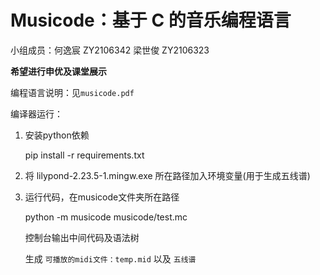 # Musicode：基于 C 的音乐编程语言

小组成员：何逸宸 ZY2106342  梁世俊 ZY2106323

**希望进行申优及课堂展示**

编程语言说明：见`musicode.pdf`

编译器运行：

1. 安装python依赖

   pip install -r requirements.txt

2. 将 lilypond-2.23.5-1.mingw.exe 所在路径加入环境变量(用于生成五线谱)

3. 运行代码，在musicode文件夹所在路径

   python -m musicode musicode/test.mc

   控制台输出中间代码及语法树

   生成 `可播放的midi文件：temp.mid` 以及 `五线谱`

